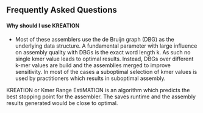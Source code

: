 ## Frequently Asked Questions

#### Why should I use KREATION
- Most of these assemblers use the de Bruijn graph (DBG) as the underlying data structure. A fundamental parameter with large influence on  assembly quality with DBGs is the exact word length k. As such no single kmer value leads to optimal results. Instead, DBGs over different k-mer values are build and the assemblies merged to improve sensitivity. In most of the cases a suboptimal selection of kmer values is used by practitioners which results in suboptimal assembly.

KREATION or Kmer Range EstiMATION is an algorithm which predicts the best stopping point for the assembler. The saves runtime and the assembly results generated would be close to optimal.   
